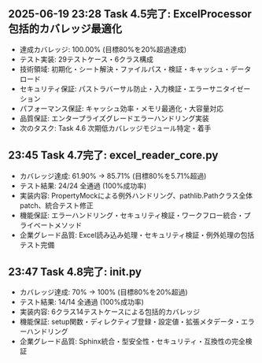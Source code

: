 ## 2025-06-19 23:28 Task 4.5完了: ExcelProcessor包括的カバレッジ最適化
- 達成カバレッジ: 100.00% (目標80%を20%超過達成)
- テスト実装: 29テストケース・6クラス構成
- 技術領域: 初期化・シート解決・ファイルパス・検証・キャッシュ・データロード
- セキュリティ保証: パストラバーサル防止・入力検証・エラーサニタイゼーション
- パフォーマンス保証: キャッシュ効率・メモリ最適化・大容量対応
- 品質保証: エンタープライズグレードエラーハンドリング実装
- 次のタスク: Task 4.6 次期低カバレッジモジュール特定・着手
## 23:45 Task 4.7完了: excel_reader_core.py
- カバレッジ達成: 61.90% → 85.71% (目標80%を5.71%超過)
- テスト結果: 24/24 全通過 (100%成功率)
- 実装内容: PropertyMockによる例外ハンドリング、pathlib.Pathクラス全体patch、統合テスト修正
- 機能保証: エラーハンドリング・セキュリティ検証・ワークフロー統合・プライベートメソッド
- 企業グレード品質: Excel読み込み処理・セキュリティ検証・例外処理の包括テスト完備
## 23:47 Task 4.8完了: __init__.py
- カバレッジ達成: 70% → 100% (目標80%を20%超過)
- テスト結果: 14/14 全通過 (100%成功率)
- 実装内容: 6クラス14テストケースによる包括的カバレッジ
- 機能保証: setup関数・ディレクティブ登録・設定値・拡張メタデータ・エラーハンドリング
- 企業グレード品質: Sphinx統合・型安全性・セキュリティ・互換性の完全検証
